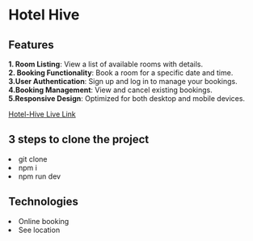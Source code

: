 # Hotel Hive

## Features

**1. Room Listing**: View a list of available rooms with details.<br>
**2. Booking Functionality**: Book a room for a specific date and time.<br>
**3.User Authentication**: Sign up and log in to manage your bookings.<br>
**4.Booking Management**: View and cancel existing bookings.<br>
**5.Responsive Design**: Optimized for both desktop and mobile devices.

[Hotel-Hive Live Link]( https://boisterous-strudel-2d14a7.netlify.app/)

## 3 steps to clone the project
<li>git clone</li>
<li>npm i</li>
<li>npm run dev</li>

## Technologies
<li>Online booking</li>
<li>See location</li>
